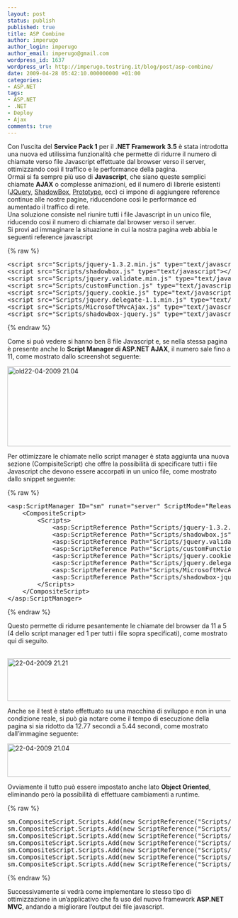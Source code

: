 ```yaml
---
layout: post
status: publish
published: true
title: ASP Combine
author: imperugo
author_login: imperugo
author_email: imperugo@gmail.com
wordpress_id: 1637
wordpress_url: http://imperugo.tostring.it/blog/post/asp-combine/
date: 2009-04-28 05:42:10.000000000 +01:00
categories:
- ASP.NET
tags:
- ASP.NET
- .NET
- Deploy
- Ajax
comments: true
---
```

<p>Con l&rsquo;uscita del <strong>Service Pack 1</strong> per il <strong>.NET Framework 3.5</strong> &egrave; stata introdotta una nuova ed utilissima funzionalit&agrave; che permette di ridurre il numero di chiamate verso file Javascript effettuate dal browser verso il server, ottimizzando cos&igrave; il traffico e le performance della pagina.    <br />
Ormai si fa sempre pi&ugrave; uso di <strong>Javascript</strong>, che siano queste semplici chiamate <strong>AJAX</strong> o complesse animazioni, ed il numero di librerie esistenti (<a target="_blank" href="http://jquery.com/">JQuery</a>, <a target="_blank" href="http://www.shadowbox-js.com/">ShadowBox</a>, <a target="_blank" href="http://www.prototypejs.org/">Prototype</a>, ecc) ci impone di aggiungere reference continue alle nostre pagine, riducendone cos&igrave; le performance ed aumentado il traffico di rete.    <br />
Una soluzione consiste nel riunire tutti i file Javascript in un unico file, riducendo cos&igrave; il numero di chiamate dal browser verso il server.    <br />
Si provi ad immaginare la situazione in cui la nostra pagina web abbia le seguenti reference javascript</p>
{% raw %}<pre class="brush: xml; ruler: true;">
&lt;script src=&quot;Scripts/jquery-1.3.2.min.js&quot; type=&quot;text/javascript&quot;&gt;&lt;/script&gt;
&lt;script src=&quot;Scripts/shadowbox.js&quot; type=&quot;text/javascript&quot;&gt;&lt;/script&gt;
&lt;script src=&quot;Scripts/jquery.validate.min.js&quot; type=&quot;text/javascript&quot;&gt;&lt;/script&gt;
&lt;script src=&quot;Scripts/customFunction.js&quot; type=&quot;text/javascript&quot;&gt;&lt;/script&gt;
&lt;script src=&quot;Scripts/jquery.cookie.js&quot; type=&quot;text/javascript&quot;&gt;&lt;/script&gt;
&lt;script src=&quot;Scripts/jquery.delegate-1.1.min.js&quot; type=&quot;text/javascript&quot;&gt;&lt;/script&gt;
&lt;script src=&quot;Scripts/MicrosoftMvcAjax.js&quot; type=&quot;text/javascript&quot;&gt;&lt;/script&gt;
&lt;script src=&quot;Scripts/shadowbox-jquery.js&quot; type=&quot;text/javascript&quot;&gt;&lt;/script&gt;</pre>{% endraw %}
<p>Come si pu&ograve; vedere si hanno ben 8 file Javascript e, se nella stessa pagina &egrave; presente anche lo <strong>Script Manager di ASP.NET AJAX</strong>, il numero sale fino a 11, come mostrato dallo screenshot seguente:</p>
<p><a rel="shadowbox[ASP-Combine];options={counterType:'skip',continuous:true,animSequence:'sync'}" href="http://imperugo.tostring.it/Content/Uploaded/image/old22-04-2009%2021.04_2.png"><img singleline="" title="old22-04-2009 21.04" style="border-right: 0px; border-top: 0px; display: inline; border-left: 0px; border-bottom: 0px" height="180" alt="old22-04-2009 21.04" width="554" border="0" src="http://imperugo.tostring.it/Content/Uploaded/image/old22-04-2009%2021.04_thumb.png" /></a></p>
<p>Per ottimizzare le chiamate nello script manager &egrave; stata aggiunta una nuova sezione (CompisiteScript) che offre la possibilit&agrave; di specificare tutti i file Javascript che devono essere accorpati in un unico file, come mostrato dallo snippet seguente:</p>
{% raw %}<pre class="brush: xml; ruler: true;">
&lt;asp:ScriptManager ID=&quot;sm&quot; runat=&quot;server&quot; ScriptMode=&quot;Release&quot; CompositeScript-ScriptMode=&quot;Release&quot;&gt;
    &lt;CompositeScript&gt;
        &lt;Scripts&gt;
            &lt;asp:ScriptReference Path=&quot;Scripts/jquery-1.3.2.min.js&quot; /&gt;
            &lt;asp:ScriptReference Path=&quot;Scripts/shadowbox.js&quot; /&gt;
            &lt;asp:ScriptReference Path=&quot;Scripts/jquery.validate.min.js&quot; /&gt;
            &lt;asp:ScriptReference Path=&quot;Scripts/customFunction.js&quot;  /&gt;
            &lt;asp:ScriptReference Path=&quot;Scripts/jquery.cookie.js&quot; /&gt;
            &lt;asp:ScriptReference Path=&quot;Scripts/jquery.delegate-1.1.min.js&quot; /&gt;
            &lt;asp:ScriptReference Path=&quot;Scripts/MicrosoftMvcAjax.js&quot; /&gt;
            &lt;asp:ScriptReference Path=&quot;Scripts/shadowbox-jquery.js&quot;  /&gt;
        &lt;/Scripts&gt;
    &lt;/CompositeScript&gt;
&lt;/asp:ScriptManager&gt;</pre>{% endraw %}
<p>Questo permette di ridurre pesantemente le chiamate del browser da 11 a 5 (4 dello script manager ed 1 per tutti i file sopra specificati), come mostrato qui di seguito.</p>
<p>&nbsp;<a rel="shadowbox[ASP-Combine];options={counterType:'skip',continuous:true,animSequence:'sync'}" href="http://imperugo.tostring.it/Content/Uploaded/image/22-04-2009%2021.21_2.png"><img singleline="" title="22-04-2009 21.21" style="border-right: 0px; border-top: 0px; display: inline; border-left: 0px; border-bottom: 0px" height="96" alt="22-04-2009 21.21" width="554" border="0" src="http://imperugo.tostring.it/Content/Uploaded/image/22-04-2009%2021.21_thumb.png" /></a></p>
<p>Anche se il test &egrave; stato effettuato su una macchina di sviluppo e non in una condizione reale, si pu&ograve; gia notare come il tempo di esecuzione della pagina si sia ridotto da 12.77 secondi a 5.44 secondi, come mostrato dall&rsquo;immagine seguente:</p>
<p><a rel="shadowbox[ASP-Combine];options={counterType:'skip',continuous:true,animSequence:'sync'}" href="http://imperugo.tostring.it/Content/Uploaded/image/22-04-2009%2021.04_2.png"><img singleline="" title="22-04-2009 21.04" style="border-right: 0px; border-top: 0px; display: inline; border-left: 0px; border-bottom: 0px" height="75" alt="22-04-2009 21.04" width="554" border="0" src="http://imperugo.tostring.it/Content/Uploaded/image/22-04-2009%2021.04_thumb.png" /></a></p>
<p>Ovviamente il tutto pu&ograve; essere impostato anche lato <strong>Object Oriented</strong>, eliminando per&ograve; la possibilit&agrave; di effettuare cambiamenti a runtime.</p>
{% raw %}<pre class="brush: csharp; ruler: true;">
sm.CompositeScript.Scripts.Add(new ScriptReference(&quot;Scripts/jquery-1.3.2.min.js&quot;));
sm.CompositeScript.Scripts.Add(new ScriptReference(&quot;Scripts/shadowbox.js&quot;));
sm.CompositeScript.Scripts.Add(new ScriptReference(&quot;Scripts/jquery.validate.min.js&quot;));
sm.CompositeScript.Scripts.Add(new ScriptReference(&quot;Scripts/customFunction.js&quot;));
sm.CompositeScript.Scripts.Add(new ScriptReference(&quot;Scripts/jquery.cookie.js&quot;));
sm.CompositeScript.Scripts.Add(new ScriptReference(&quot;Scripts/jquery.delegate-1.1.min.js&quot;));
sm.CompositeScript.Scripts.Add(new ScriptReference(&quot;Scripts/MicrosoftMvcAjax.js&quot;));sm.CompositeScript.Scripts.Add(new ScriptReference(&quot;Scripts/shadowbox-jquery.js&quot;));</pre>{% endraw %}
<p>Successivamente si vedr&agrave; come implementare lo stesso tipo di ottimizzazione in un&rsquo;applicativo che fa uso del nuovo framework <strong>ASP.NET MVC</strong>, andando a migliorare l&rsquo;output dei file javascript.</p>
